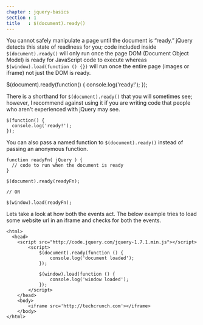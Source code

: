 ```yaml
---
chapter : jquery-basics
section : 1
title   : $(document).ready()
---
```

You cannot safely manipulate a page until the document is “ready.” 
jQuery detects this state of readiness for you; code included inside 
`$(document).ready()` will only run once the page DOM (Document Object Model) is ready for JavaScript code to execute 
whereas `$(window).load(function () {})` will run once the entire page (images or iframe) not just the DOM is ready.

<javascript caption="A $(document).ready() block">
$(document).ready(function() {
  console.log('ready!');
});
</javascript>

There is a shorthand for `$(document).ready()` that you will sometimes see; however, 
I recommend against using it if you are writing code that people who aren't experienced 
with jQuery may see.

<javascript caption="Shorthand for $(document).ready()">

    $(function() {
      console.log('ready!');
    });
    
</javascript>

You can also pass a named function to `$(document).ready()` instead of passing an anonymous function.

<javascript caption="Passing a named function instead of an anonymous function">

    function readyFn( jQuery ) {
      // code to run when the document is ready
    }

    $(document).ready(readyFn);
    
    // OR 
    
    $(window).load(readyFn);
    
</javascript>

Lets take a look at how both the events act. The below example tries to load some website url in an iframe and checks for both the events. 
<javascript>  

    <html>
      <head>
      	<script src="http://code.jquery.com/jquery-1.7.1.min.js"></script>
    		<script>
    			$(document).ready(function () {
    				console.log('document loaded');
    			});
    			
    			$(window).load(function () {
    				console.log('window loaded');
    			});	
    		</script>
    	</head>
    	<body>
    		<iframe src='http://techcrunch.com'></iframe>
    	</body>
    </html>
  
</javascript>